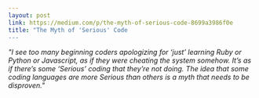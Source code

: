 ```yaml
---
layout: post
link: https://medium.com/p/the-myth-of-serious-code-8699a3986f0e
title: "The Myth of 'Serious' Code
---
```


*"I see too many beginning coders apologizing for ‘just’ learning Ruby or Python or Javascript, as if they were cheating the system somehow. It’s as if there’s some ‘Serious’ coding that they’re not doing. The idea that some coding languages are more Serious than others is a myth that needs to be disproven."*

